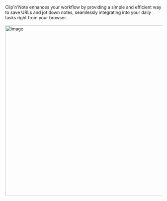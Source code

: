 Clip'n'Note enhances your workflow by providing a simple and efficient way to save URLs and jot down notes, seamlessly integrating into your daily tasks right from your browser.<br>
<br>
<img width="551" alt="image" src="https://github.com/anti-racist/TinyTools_Clip-n-Note/assets/68661808/7a5bdf3e-384d-47f6-9428-a0fffc9f8528">


